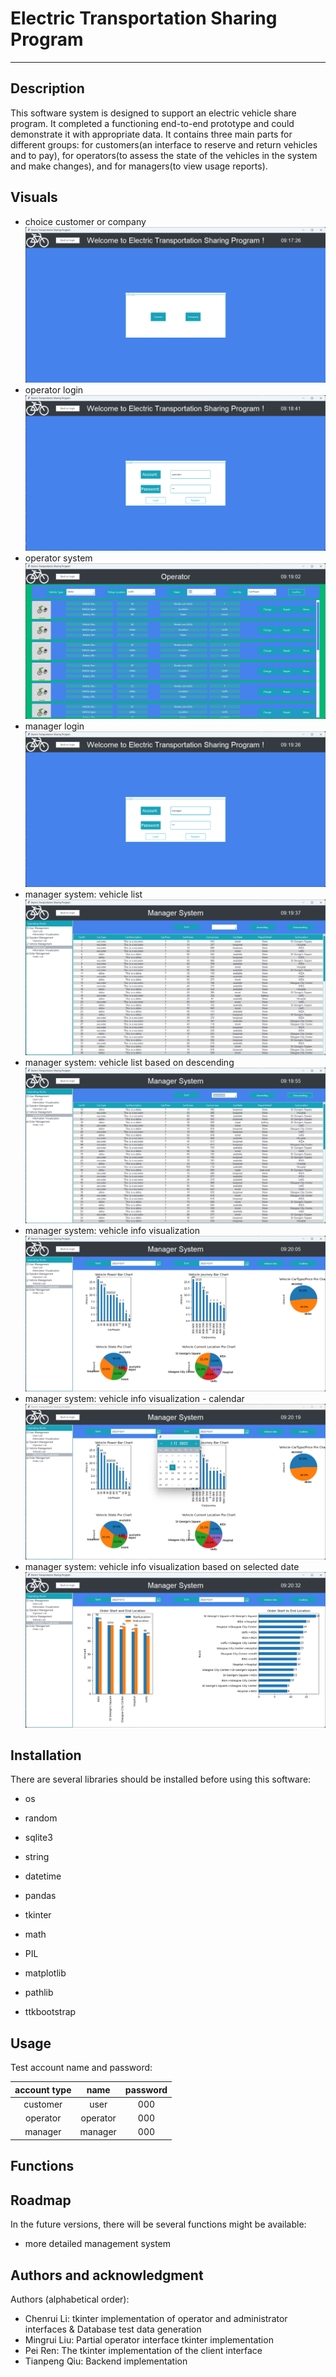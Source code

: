 # Electric Transportation Sharing Program
***
## Description
This software system is designed to support an electric vehicle share program. It completed a functioning end-to-end prototype and could demonstrate it with appropriate data. It contains three main parts for different groups: for customers(an interface to reserve and return vehicles and to pay), for operators(to assess the state of the vehicles in the system and make changes), and for managers(to view usage reports).

## Visuals
* choice customer or company
![choice.png](images%2Fchoice.png)
* operator login
![operator_login.png](images%2Foperator_login.png)
* operator system
![operator_system.png](images%2Foperator_system.png)
* manager login
![manager_logini.png](images%2Fmanager_logini.png)
* manager system: vehicle list
![manager_system_vehicle_list.png](images%2Fmanager_system_vehicle_list.png)
* manager system: vehicle list based on descending
![manager_system_vehicle_list_descending.png](images%2Fmanager_system_vehicle_list_descending.png)
* manager system: vehicle info visualization
![manager_system_vehicle_visualization.png](images%2Fmanager_system_vehicle_visualization.png)
* manager system: vehicle info visualization - calendar 
![manager_system_vehicle_visualization_calendar.png](images%2Fmanager_system_vehicle_visualization_calendar.png)
* manager system: vehicle info visualization based on selected date
![manager_system_vehicle_visualization_calendar_info.png](images%2Fmanager_system_vehicle_visualization_calendar_info.png)

## Installation
There are several libraries should be installed before using this software:
* os
* random
* sqlite3
* string
* datetime
* pandas
* tkinter
* math
* PIL
* matplotlib


* pathlib
* ttkbootstrap

## Usage
Test account name and password:

| account type |   name   | password|
|:------------:|:--------:| :---: |
|   customer   |   user   | 000 |
|   operator   | operator | 000 |
|   manager    | manager  | 000 |

## Functions


## Roadmap
In the future versions, there will be several functions might be available:
* more detailed management system

## Authors and acknowledgment
Authors (alphabetical order): 
* Chenrui Li: tkinter implementation of operator and administrator interfaces & Database test data generation
* Mingrui Liu: Partial operator interface tkinter implementation
* Pei Ren: The tkinter implementation of the client interface
* Tianpeng Qiu: Backend implementation
